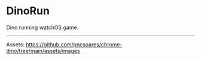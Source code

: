 # DinoRun

Dino running watchOS game.

---

Assets: <https://github.com/pncsoares/chrome-dino/tree/main/assets/images>
